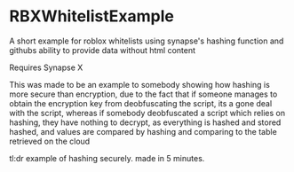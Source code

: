 # RBXWhitelistExample
A short example for roblox whitelists using synapse's hashing function and githubs ability to provide data without html content

Requires Synapse X 

This was made to be an example to somebody showing how hashing is more secure than encryption, due to the fact that if someone manages to obtain the encryption key from deobfuscating the script, its a gone deal with the script, whereas if somebody deobfuscated a script which relies on hashing, they have nothing to decrypt, as everything is hashed and stored hashed, and values are compared by hashing and comparing to the table retrieved on the cloud

tl:dr 
example of hashing securely. made in 5 minutes.
